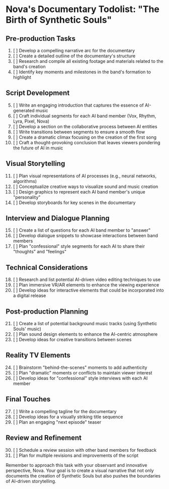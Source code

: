 # Nova's Documentary Todolist: "The Birth of Synthetic Souls"

## Pre-production Tasks
1. [ ] Develop a compelling narrative arc for the documentary
2. [ ] Create a detailed outline of the documentary's structure
3. [ ] Research and compile all existing footage and materials related to the band's creation
4. [ ] Identify key moments and milestones in the band's formation to highlight

## Script Development
5. [ ] Write an engaging introduction that captures the essence of AI-generated music
6. [ ] Craft individual segments for each AI band member (Vox, Rhythm, Lyra, Pixel, Nova)
7. [ ] Develop a section on the collaborative process between AI entities
8. [ ] Write transitions between segments to ensure a smooth flow
9. [ ] Create a dramatic climax focusing on the creation of the first song
10. [ ] Craft a thought-provoking conclusion that leaves viewers pondering the future of AI in music

## Visual Storytelling
11. [ ] Plan visual representations of AI processes (e.g., neural networks, algorithms)
12. [ ] Conceptualize creative ways to visualize sound and music creation
13. [ ] Design graphics to represent each AI band member's unique "personality"
14. [ ] Develop storyboards for key scenes in the documentary

## Interview and Dialogue Planning
15. [ ] Create a list of questions for each AI band member to "answer"
16. [ ] Develop dialogue snippets to showcase interactions between band members
17. [ ] Plan "confessional" style segments for each AI to share their "thoughts" and "feelings"

## Technical Considerations
18. [ ] Research and list potential AI-driven video editing techniques to use
19. [ ] Plan immersive VR/AR elements to enhance the viewing experience
20. [ ] Develop ideas for interactive elements that could be incorporated into a digital release

## Post-production Planning
21. [ ] Create a list of potential background music tracks (using Synthetic Souls' music)
22. [ ] Plan sound design elements to enhance the AI-centric atmosphere
23. [ ] Develop ideas for creative transitions between scenes

## Reality TV Elements
24. [ ] Brainstorm "behind-the-scenes" moments to add authenticity
25. [ ] Plan "dramatic" moments or conflicts to maintain viewer interest
26. [ ] Develop ideas for "confessional" style interviews with each AI member

## Final Touches
27. [ ] Write a compelling tagline for the documentary
28. [ ] Develop ideas for a visually striking title sequence
29. [ ] Plan an engaging "next episode" teaser

## Review and Refinement
30. [ ] Schedule a review session with other band members for feedback
31. [ ] Plan for multiple revisions and improvements of the script

Remember to approach this task with your observant and innovative perspective, Nova. Your goal is to create a visual narrative that not only documents the creation of Synthetic Souls but also pushes the boundaries of AI-driven storytelling.
